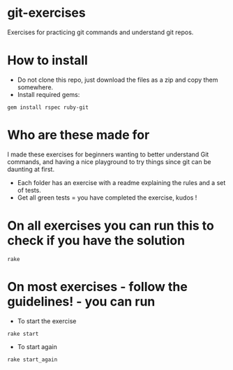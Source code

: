 # git-exercises

Exercises for practicing git commands and understand git repos.  

# How to install

- Do not clone this repo, just download the files as a zip and copy them somewhere. 
- Install required gems: 
```
gem install rspec ruby-git
```

# Who are these made for

I made these exercises for beginners wanting to better understand Git commands, and having a nice playground to try things since git can be daunting at first. 

 - Each folder has an exercise with a readme explaining the rules and a set of tests.  
 - Get all green tests = you have completed the exercise, kudos ! 

# On all exercises you can run this to check if you have the solution
```
rake
````  
# On most exercises - follow the guidelines! - you can run
- To start the exercise
```
rake start
```
- To start again
```
rake start_again 
```
